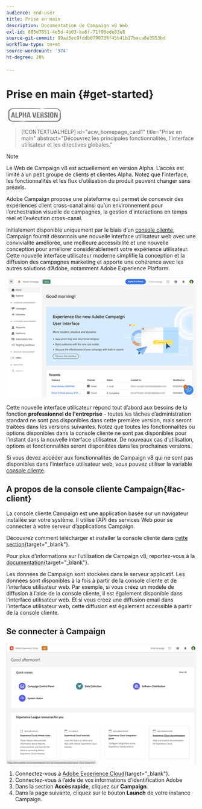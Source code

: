 ```yaml
---
audience: end-user
title: Prise en main
description: Documentation de Campaign v8 Web
exl-id: 885d7851-4e5d-4b03-ba6f-71f90ede83e8
source-git-commit: 99ad5ec9fddb0790738f45b41b17baca8e3953bd
workflow-type: tm+mt
source-wordcount: '374'
ht-degree: 28%

---
```


# Prise en main {#get-started}

![](../assets/do-not-localize/badge.png)

<!--
V8 web overview
context, scope (targets cross-channel practitioners), limitations
only existing customers
-->
>[!CONTEXTUALHELP]
>id="acw_homepage_card1"
>title="Prise en main"
>abstract="Découvrez les principales fonctionnalités, l’interface utilisateur et les directives globales."

>[!NOTE]
>
>Le Web de Campaign v8 est actuellement en version Alpha. L’accès est limité à un petit groupe de clients et clientes Alpha. Notez que l’interface, les fonctionnalités et les flux d’utilisation du produit peuvent changer sans préavis.

Adobe Campaign propose une plateforme qui permet de concevoir des expériences client cross-canal ainsi quʼun environnement pour lʼorchestration visuelle de campagnes, la gestion dʼinteractions en temps réel et lʼexécution cross-canal.

Initialement disponible uniquement par le biais d’un [console cliente](#ac-client), Campaign fournit désormais une nouvelle interface utilisateur web avec une convivialité améliorée, une meilleure accessibilité et une nouvelle conception pour améliorer considérablement votre expérience utilisateur. Cette nouvelle interface utilisateur moderne simplifie la conception et la diffusion des campagnes marketing et apporte une cohérence avec les autres solutions d’Adobe, notamment Adobe Experience Platform.


![](assets/home.png)

Cette nouvelle interface utilisateur répond tout d’abord aux besoins de la fonction **professionnel de l&#39;entreprise** - toutes les tâches d’administration standard ne sont pas disponibles dans cette première version, mais seront traitées dans les versions suivantes. Notez que toutes les fonctionnalités ou options disponibles dans la console cliente ne sont pas disponibles pour l’instant dans la nouvelle interface utilisateur. De nouveaux cas d’utilisation, options et fonctionnalités seront disponibles dans les prochaines versions.

Si vous devez accéder aux fonctionnalités de Campaign v8 qui ne sont pas disponibles dans l’interface utilisateur web, vous pouvez utiliser la variable [console cliente](#ac-client).

## A propos de la console cliente Campaign{#ac-client}

La console cliente Campaign est une application basée sur un navigateur installée sur votre système. Il utilise l’API des services Web pour se connecter à votre serveur d’applications Campaign.

Découvrez comment télécharger et installer la console cliente dans [cette section](https://experienceleague.adobe.com/docs/campaign/campaign-v8/new/connect.html){target="_blank"}.

Pour plus d’informations sur l’utilisation de Campaign v8, reportez-vous à la [documentation](https://experienceleague.adobe.com/docs/campaign/campaign-v8/campaign-home.html?lang=fr){target="_blank"}.

Les données de Campaign sont stockées dans le serveur applicatif. Les données sont disponibles à la fois à partir de la console cliente et de l’interface utilisateur web. Par exemple, si vous créez un modèle de diffusion à l’aide de la console cliente, il est également disponible dans l’interface utilisateur web. Et si vous créez une diffusion email dans l’interface utilisateur web, cette diffusion est également accessible à partir de la console cliente.

## Se connecter à Campaign

![](assets/connect.png)

1. Connectez-vous à [Adobe Experience Cloud](http://experience.adobe.com){target="_blank"}.
1. Connectez-vous à l’aide de vos informations d’identification Adobe 
1. Dans la section **Accès rapide**, cliquez sur **Campaign**.
1. Dans la page suivante, cliquez sur le bouton **Launch** de votre instance Campaign.

<!--
-> experience cloud home: "Campaign" -> home campaign v8
-> or Campaign v8 web if direct URL
-->

